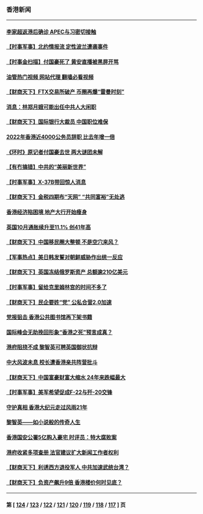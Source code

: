 ### 香港新闻
---
#### [李家超返港后确诊 APEC与习密切接触](../../pages/ncid1349362/n13869849.md?11212045) 
#### [【时事军事】北约情报流 定性波兰遭袭事件](../../pages/ncid1349362/n13869570.md?11212045) 
#### [【时事金扫描】付国豪死了 黄安直播被黑屏开骂](../../pages/ncid1349362/n13869187.md?11212045) 
#### [油管热门视频 网站代理 翻墙必看视频](http://138.2.39.72:81/youtube.html?epic-marker?11212045)
#### [【财商天下】FTX交易所破产 币圈再爆“雷曼时刻”](../../pages/ncid1349362/n13868941.md?11212045) 
#### [消息：林郑月娥可能出任中共人大闲职](../../pages/ncid1349362/n13868353.md?11212045) 
#### [【财商天下】国际银行大裁员 中国职位难保](../../pages/ncid1349362/n13868039.md?11212045) 
#### [2022年香港近4000公务员辞职 比去年增一倍](../../pages/ncid1349362/n13867703.md?11212045) 
#### [《环时》原记者付国豪去世 两大谜团未解](../../pages/ncid1349362/n13867954.md?11212045) 
#### [【有冇搞错】中共的“美丽新世界”](../../pages/ncid1349362/n13867722.md?11212045) 
#### [【时事军事】X-37B带回惊人消息](../../pages/ncid1349362/n13867404.md?11212045) 
#### [【财商天下】金税四期布“天网” “共同富裕”无处逃](../../pages/ncid1349362/n13867309.md?11212045) 
#### [香港经济陷困境 地产大行开始瘦身](../../pages/ncid1349362/n13867087.md?11212045) 
#### [英国10月通胀续升至11.1% 创41年高](../../pages/ncid1349362/n13867005.md?11212045) 
#### [【财商天下】中国移民圈大整顿 不是空穴来风？](../../pages/ncid1349362/n13866656.md?11212045) 
#### [【军事热点】美日韩发誓对朝鲜威胁作出统一反应](../../pages/ncid1349362/n13865820.md?11212045) 
#### [【财商天下】英国冻结俄罗斯资产 总额逾210亿美元](../../pages/ncid1349362/n13865826.md?11212045) 
#### [【时事军事】留给克里姆林宫的时间不多了](../../pages/ncid1349362/n13864990.md?11212045) 
#### [【财商天下】民企要姓“党” 公私合营2.0加速](../../pages/ncid1349362/n13864327.md?11212045) 
#### [党报狙击 香港公共图书馆再下架书籍](../../pages/ncid1349362/n13864021.md?11212045) 
#### [国际峰会无助挽回形象“香港之死”预言成真？](../../pages/ncid1349362/n13864010.md?11212045) 
#### [港府阻挠不成 黎智英可聘英国御状抗辩](../../pages/ncid1349362/n13863307.md?11212045) 
#### [中大风波未息 校长遭香港亲共阵营批斗](../../pages/ncid1349362/n13863273.md?11212045) 
#### [【财商天下】中国富豪财富大缩水 24年来跌幅最大](../../pages/ncid1349362/n13863711.md?11212045) 
#### [【时事军事】美军希望促成F-22与歼-20交锋](../../pages/ncid1349362/n13863142.md?11212045) 
#### [守护真相 香港大纪元走过风雨21年](../../pages/ncid1349362/n13862815.md?11212045) 
#### [黎智英——如小说般的传奇人生](../../pages/ncid1349362/n13862305.md?11212045) 
#### [香港国安公署5亿购入豪宅 时评员：特大腐败案](../../pages/ncid1349362/n13862466.md?11212045) 
#### [港府收紧多项查册 法官建议扩大新闻工作者权利](../../pages/ncid1349362/n13862425.md?11212045) 
#### [【财商天下】利诱西方退役军人 中共加速武统台湾？](../../pages/ncid1349362/n13862876.md?11212045) 
#### [【财商天下】负资产飙升9倍 香港楼价何时见底？](../../pages/ncid1349362/n13862025.md?11212045) 

---
#### 第 [ [124](./124.md?11212045) / [123](./123.md?11212045) / [122](./122.md?11212045) / [121](./121.md?11212045) / [120](./120.md?11212045) / [119](./119.md?11212045) / [118](./118.md?11212045) / [117](./117.md?11212045) ] 页

